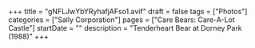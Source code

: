 +++
title = "gNFLJwYbYRyhafjAFso1.avif"
draft = false
tags = ["Photos"]
categories = ["Sally Corporation"]
pages = ["Care Bears: Care-A-Lot Castle"]
startDate = ""
description = "Tenderheart Bear at Dorney Park (1988)"
+++
